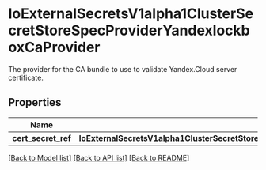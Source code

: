 # IoExternalSecretsV1alpha1ClusterSecretStoreSpecProviderYandexlockboxCaProvider

The provider for the CA bundle to use to validate Yandex.Cloud server certificate.
## Properties
Name | Type | Description | Notes
------------ | ------------- | ------------- | -------------
**cert_secret_ref** | [**IoExternalSecretsV1alpha1ClusterSecretStoreSpecProviderAkeylessAuthSecretRefSecretRefAccessType**](IoExternalSecretsV1alpha1ClusterSecretStoreSpecProviderAkeylessAuthSecretRefSecretRefAccessType.md) |  | [optional] 

[[Back to Model list]](../README.md#documentation-for-models) [[Back to API list]](../README.md#documentation-for-api-endpoints) [[Back to README]](../README.md)


